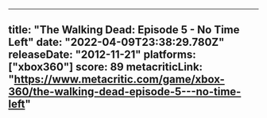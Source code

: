 
---
title: "The Walking Dead: Episode 5 - No Time Left"
date: "2022-04-09T23:38:29.780Z"
releaseDate: "2012-11-21"
platforms: ["xbox360"]
score: 89
metacriticLink: "https://www.metacritic.com/game/xbox-360/the-walking-dead-episode-5---no-time-left"
---
